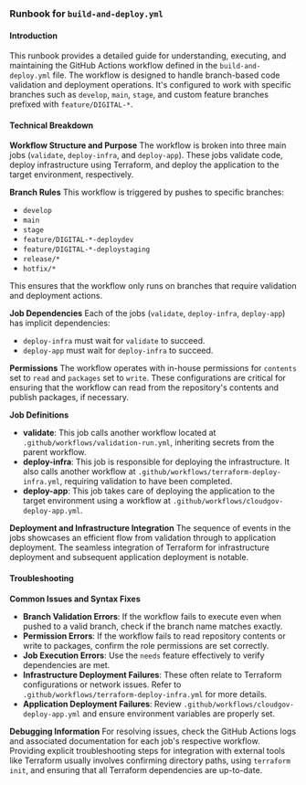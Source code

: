 ### Runbook for `build-and-deploy.yml`

#### Introduction
This runbook provides a detailed guide for understanding, executing, and maintaining the GitHub Actions workflow defined in the `build-and-deploy.yml` file. The workflow is designed to handle branch-based code validation and deployment operations. It's configured to work with specific branches such as `develop`, `main`, `stage`, and custom feature branches prefixed with `feature/DIGITAL-*`.

#### Technical Breakdown

**Workflow Structure and Purpose**
The workflow is broken into three main jobs (`validate`, `deploy-infra`, and `deploy-app`). These jobs validate code, deploy infrastructure using Terraform, and deploy the application to the target environment, respectively.

**Branch Rules**
This workflow is triggered by pushes to specific branches:
- `develop`
- `main`
- `stage`
- `feature/DIGITAL-*-deploydev`
- `feature/DIGITAL-*-deploystaging`
- `release/*`
- `hotfix/*`

This ensures that the workflow only runs on branches that require validation and deployment actions.

**Job Dependencies**
Each of the jobs (`validate`, `deploy-infra`, `deploy-app`) has implicit dependencies:
- `deploy-infra` must wait for `validate` to succeed.
- `deploy-app` must wait for `deploy-infra` to succeed.

**Permissions**
The workflow operates with in-house permissions for `contents` set to `read` and `packages` set to `write`. These configurations are critical for ensuring that the workflow can read from the repository's contents and publish packages, if necessary.

**Job Definitions**
- **validate**: This job calls another workflow located at `.github/workflows/validation-run.yml`, inheriting secrets from the parent workflow.
- **deploy-infra**: This job is responsible for deploying the infrastructure. It also calls another workflow at `.github/workflows/terraform-deploy-infra.yml`, requiring validation to have been completed.
- **deploy-app**: This job takes care of deploying the application to the target environment using a workflow at `.github/workflows/cloudgov-deploy-app.yml`.

**Deployment and Infrastructure Integration**
The sequence of events in the jobs showcases an efficient flow from validation through to application deployment. The seamless integration of Terraform for infrastructure deployment and subsequent application deployment is notable.

#### Troubleshooting

**Common Issues and Syntax Fixes**
- **Branch Validation Errors**: If the workflow fails to execute even when pushed to a valid branch, check if the branch name matches exactly.
- **Permission Errors**: If the workflow fails to read repository contents or write to packages, confirm the role permissions are set correctly.
- **Job Execution Errors**: Use the `needs` feature effectively to verify dependencies are met. 
- **Infrastructure Deployment Failures**: These often relate to Terraform configurations or network issues. Refer to `.github/workflows/terraform-deploy-infra.yml` for more details.
- **Application Deployment Failures**: Review `.github/workflows/cloudgov-deploy-app.yml` and ensure environment variables are properly set.

**Debugging Information**
For resolving issues, check the GitHub Actions logs and associated documentation for each job's respective workflow. Providing explicit troubleshooting steps for integration with external tools like Terraform usually involves confirming directory paths, using `terraform init`, and ensuring that all Terraform dependencies are up-to-date.
